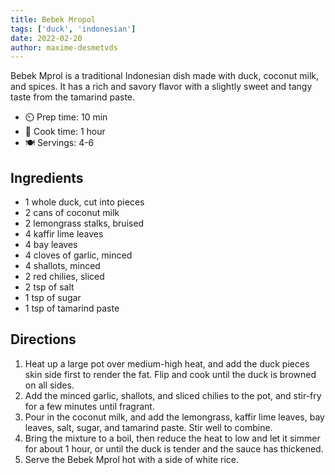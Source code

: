 ```yaml
---
title: Bebek Mropol
tags: ['duck', 'indonesian']
date: 2022-02-20
author: maxime-desmetvds
---
```


Bebek Mprol is a traditional Indonesian dish made with duck, coconut milk, and
spices. It has a rich and savory flavor with a slightly sweet and tangy taste
from the tamarind paste.

- ⏲️ Prep time: 10 min
- 🍳 Cook time: 1 hour
- 🍽️ Servings: 4-6

## Ingredients

- 1 whole duck, cut into pieces
- 2 cans of coconut milk
- 2 lemongrass stalks, bruised
- 4 kaffir lime leaves
- 4 bay leaves
- 4 cloves of garlic, minced
- 4 shallots, minced
- 2 red chilies, sliced
- 2 tsp of salt
- 1 tsp of sugar
- 1 tsp of tamarind paste

## Directions

1. Heat up a large pot over medium-high heat, and add the duck pieces skin side first to render the fat. Flip and cook until the duck is browned on all sides.
2. Add the minced garlic, shallots, and sliced chilies to the pot, and stir-fry for a few minutes until fragrant.
3. Pour in the coconut milk, and add the lemongrass, kaffir lime leaves, bay leaves, salt, sugar, and tamarind paste. Stir well to combine.
4. Bring the mixture to a boil, then reduce the heat to low and let it simmer for about 1 hour, or until the duck is tender and the sauce has thickened.
5. Serve the Bebek Mprol hot with a side of white rice.
